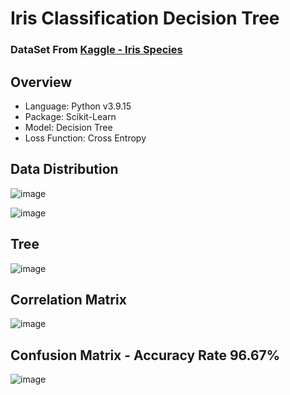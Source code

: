 # Iris Classification Decision Tree

### DataSet From [Kaggle - Iris Species](https://www.kaggle.com/datasets/uciml/iris)

## Overview

- Language: Python v3.9.15
- Package: Scikit-Learn
- Model: Decision Tree
- Loss Function: Cross Entropy

## Data Distribution

![image]()

![image]()

## Tree

![image]()


## Correlation Matrix

![image]()

## Confusion Matrix - Accuracy Rate 96.67%

![image]()


